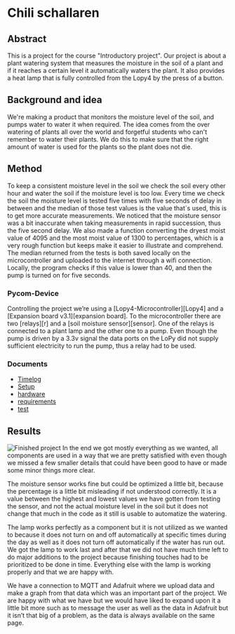 # Chili schallaren
 
## Abstract
 
This is a project for the course "Introductory project". Our project is about a plant watering system that measures the moisture in the soil of a plant and if it reaches a certain level it automatically waters the plant. It also provides a heat lamp that is fully controlled from the Lopy4 by the press of a button.
 
## Background and idea
 
We're making a product that monitors the moisture level of the soil, and pumps water to water it when required. The idea comes from the over watering of plants all over the world and forgetful students who can't remember to water their plants. We do this to make sure that the right amount of water is used for the plants so the plant does not die.
 
## Method
To keep a consistent moisture level in the soil we check the soil every other hour and water the soil if the moisture level is too low. Every time we check the soil the moisture level is tested five times with five seconds of delay in between and the median of those test values is the value that´s used, this is to get more accurate measurements. We noticed that the moisture sensor was a bit inaccurate when taking measurements in rapid succession, thus the five second delay. We also made a function converting the dryest moist value of 4095 and the most moist value of 1300 to percentages, which is a very rough function but keeps make it easier to illustrate and comprehend. The median returned from the tests is both saved locally on the microcontroller and uploaded to the internet through a wifi connection. Locally, the program checks if this value is lower than 40, and then the pump is turned on for five seconds.
 
### Pycom-Device
Controlling the project we’re using a [Lopy4-Microcontroller][Lopy4] and a [Expansion board v3.1][expansion board]. To the microcontroller there are two [relays][r] and a [soil moisture sensor][sensor]. One of the relays is connected to a plant lamp and the other one to a pump. Even though the pump is driven by a 3.3v signal the data ports on the LoPy did not supply sufficient electricity to run the pump, thus a relay had to be used.  

### Documents
- [Timelog](../doc/timelog.md)
- [Setup](../doc/setup.md)
- [hardware](../doc/hardware.md)
- [requirements](../doc/requirements.md)
- [test](../doc/test.md)
 
 
## Results
 
![Finished project](../img/20220114_091904.jpg)
In the end we got mostly everything as we wanted, all components are used in a way that we are pretty satisfied with even though we missed a few smaller details that could have been good to have or made some minor things more clear.
 
The moisture sensor works fine but could be optimized a little bit, because the percentage is a little bit misleading if not understood correctly. It is a value between the highest and lowest values we have gotten from testing the sensor, and not the actual moisture level in the soil but it does not change that much in the code as it still is usable to automatize the watering.
 
The lamp works perfectly as a component but it is not utilized as we wanted to because it does not turn on and off automatically at specific times during the day as well as it does not turn off automatically if the water has run out. We got the lamp to work last and after that we did not have much time left to do major additions to the project because finishing touches had to be prioritized to be done in time. Everything else with the lamp is working properly and that we are happy with.
 
We have a connection to MQTT and Adafruit where we upload data and make a graph from that data which was an important part of the project. We are happy with what we have but we would have liked to expand upon it a little bit more such as to message the user as well as the data in Adafruit but it isn’t that big of a problem, as the data is always available on the same page.
